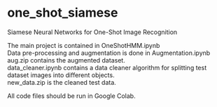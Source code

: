 # one_shot_siamese
Siamese Neural Networks for One-Shot Image Recognition

The main project is contained in OneShotHMM.ipynb<br>
Data pre-processing and augmentation is done in Augmentation.ipynb<br>
aug.zip contains the augmented dataset.<br>
data_cleaner.ipynb contains a data cleaner algorithm for splitting test dataset images into different objects.<br>
new_data.zip is the cleaned test data.<br>

All code files should be run in Google Colab.
